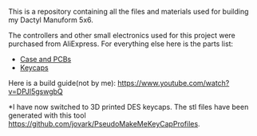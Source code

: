 This is a repository containing all the files and materials used for building my Dactyl Manuform 5x6.

The controllers and other small electronics used for this project were purchased from AliExpress. For everything else here is the parts list:
- [Case and PCBs](https://crystalskeebs.com/)
- [Keycaps](https://drop.com/buy/drop-mt3-dancer-keycap-set?defaultSelectionIds=967474)

Here is a build guide(not by me): https://www.youtube.com/watch?v=DPJl5gswgbQ

*I have now switched to 3D printed DES keycaps. The stl files have been generated with this tool https://github.com/jovark/PseudoMakeMeKeyCapProfiles.

